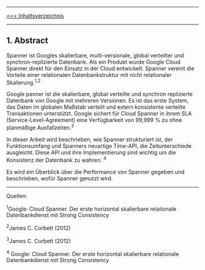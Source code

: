 ***
[<<< Inhaltsverzeichnis](Inhaltsverzeichnis.md)
***


## 1. Abstract

Spanner ist Googles skalierbare, multi-versionale, global verteilter und synchron-replizierte Datenbank. Als ein Produkt wurde Google Cloud Spanner direkt für den Einsatz in der Cloud entwickelt. Spanner vereint die Vorteile einer relationalen Datenbankstruktur mit nicht relationaler Skalierung.<sup>1,</sup><sup>2</sup>

Google panner ist die skalierbare, global verteilte und synchron replizierte Datenbank von Google mit mehreren Versionen. Es ist das erste System, das Daten im globalen Maßstab verteilt und extern konsistente verteilte Transaktionen unterstützt.
Google sichert für Cloud Spanner in ihrem SLA (Service-Level-Agreement) eine Verfügbarkeit von 99,999 % zu ohne planmäßige Ausfallzeiten.<sup>3</sup>  

In dieser Arbeit wird beschrieben, wie Spanner strukturiert ist, der Funktionsumfang und Spanners neuartige Time-API, die Zeitunterschiede ausgleicht. Diese API und ihre Implementierung sind wichtig um die Konsistenz der Datenbank zu wahren. <sup>4</sup>    

Es wird ein Überblick über die Performance von Spanner gegeben und beschrieben, wofür Spanner genutzt wird. 

***

Quellen:

  <sup>1</sup>Google: Cloud Spanner. Der erste horizontal skalierbare relationale Datenbankdienst mit Strong Consistency
  
  <sup>2</sup>James C. Corbett (2012)
  
  <sup>3</sup>James C. Corbett (2012)
  
  <sup>4</sup> Google: Cloud Spanner. Der erste horizontal skalierbare relationale Datenbankdienst mit Strong Consistency





